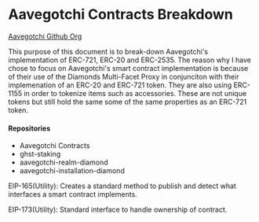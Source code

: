 # Aavegotchi Contracts Breakdown

[Aavegotchi Github Org](https://github.com/aavegotchi)

This purpose of this document is to break-down Aavegotchi's implementation of ERC-721, ERC-20 and ERC-2535. The reason why I have chose to focus on Aavegotchi's smart contract
implementation is because of their use of the Diamonds Multi-Facet Proxy in conjunciton with their implemenation of an ERC-20 and ERC-721 token. They are also using ERC-1155 in order to tokenize items such as accessories. These are not unique tokens but still hold the same some of the same properties as an ERC-721 token.

#### Repositories
- Aavegotchi Contracts
- ghst-staking
- aavegotchi-realm-diamond
- aavegotchi-installation-diamond

EIP-165(Utility): Creates a standard method to publish and detect what interfaces a smart contract implements.

EIP-173(Utility): Standard interface to handle ownership of contract. 